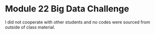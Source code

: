 # Module 22 Big Data Challenge

I did not cooperate with other students and no codes were sourced from outside of class material.